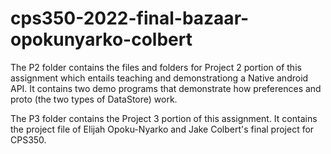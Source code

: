 # cps350-2022-final-bazaar-opokunyarko-colbert

The P2 folder contains the files and folders for Project 2  portion of this assignment which entails teaching and demonstrationg a Native android API. It contains two demo programs that demonstrate how preferences and proto (the two types of DataStore) work.

The P3 folder contains the Project 3 portion of this assignment. It contains the project file of Elijah Opoku-Nyarko and Jake Colbert's final project for CPS350.
